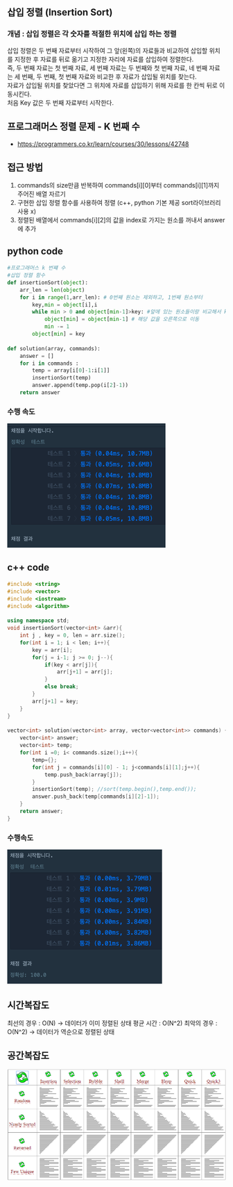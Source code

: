 ## 삽입 정렬 (Insertion Sort)
### 개념 : 삽입 정렬은 각 숫자를 적절한 위치에 삽입 하는 정렬 <br>
삽입 정렬은 두 번째 자료부터 시작하여 그 앞(왼쪽)의 자료들과 비교하여 삽입할 위치를 지정한 후 자료를 뒤로 옮기고 지정한 자리에 자료를 삽입하여 정렬한다. <br>
즉, 두 번째 자료는 첫 번째 자료, 세 번째 자료는 두 번째와 첫 번째 자료, 네 번째 자료는 세 번째, 두 번째, 첫 번째 자료와 비교한 후 자료가 삽입될 위치를 찾는다.<br>
자료가 삽입될 위치를 찾았다면 그 위치에 자료를 삽입하기 위해 자료를 한 칸씩 뒤로 이동시킨다.<br>
처음 Key 값은 두 번째 자료부터 시작한다.

## 프로그래머스 정렬 문제 - K 번째 수 
  - https://programmers.co.kr/learn/courses/30/lessons/42748

## 접근 방법
1. commands의 size만큼 반복하여 commands[i][0]부터 commands[i][1]까지 주어진 배열 자르기 <br>
2. 구현한 삽입 정렬 함수를 사용하여 정렬 (c++, python 기본 제공 sort라이브러리 사용 x) <br>
3. 정렬된 배열에서 commands[i][2]의 값을 index로 가지는 원소를 꺼내서 answer에 추가 

## python code
```python
#프로그래머스 k 번쨰 수
#삽입 정렬 함수
def insertionSort(object):
    arr_len = len(object)
    for i in range(1,arr_len): # 0번째 원소는 제외하고, 1번째 원소부터
        key,min = object[i],i
        while min > 0 and object[min-1]>key: #앞에 있는 원소들이랑 비교해서 key보다 크면
            object[min] = object[min-1] # 해당 값을 오른쪽으로 이동
            min -= 1
        object[min] = key 
            
def solution(array, commands):
    answer = []
    for i in commands :
        temp = array[i[0]-1:i[1]]
        insertionSort(temp)
        answer.append(temp.pop(i[2]-1))
    return answer
``` 
### 수행 속도
![img load fail](../images/insertionSortpython.png)

## c++ code
```c++
#include <string>
#include <vector>
#include <iostream>
#include <algorithm>

using namespace std;
void insertionSort(vector<int> &arr){
    int j , key = 0, len = arr.size();
    for(int i = 1; i < len; i++){
        key = arr[i];
        for(j = i-1; j >= 0; j--){
            if(key < arr[j]){
                arr[j+1] = arr[j];
            }
            else break;
        }
        arr[j+1] = key;
    }
} 

vector<int> solution(vector<int> array, vector<vector<int>> commands) {
    vector<int> answer;
    vector<int> temp;
    for(int i =0; i< commands.size();i++){
        temp={};
        for(int j = commands[i][0] - 1; j<commands[i][1];j++){
            temp.push_back(array[j]);
        }
        insertionSort(temp); //sort(temp.begin(),temp.end());
        answer.push_back(temp[commands[i][2]-1]);
    }
    return answer;
}
```
### 수행속도
![img load fail](../images/insertionSortc++.png)

## 시간복잡도
최선의 경우 : O(N) -> 데이터가 이미 정렬된 상태
평균 시간 : O(N^2)
최악의 경우 : O(N^2) -> 데이터가 역순으로 정렬된 상태

## 공간복잡도

![img load fail](../images/sortAlgorithm.gif)
